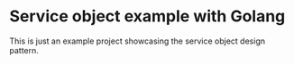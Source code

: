 # Service object example with Golang

This is just an example project showcasing the service object design pattern.